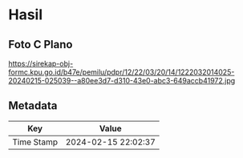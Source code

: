 # Hasil

## Foto C Plano

https://sirekap-obj-formc.kpu.go.id/b47e/pemilu/pdpr/12/22/03/20/14/1222032014025-20240215-025039--a80ee3d7-d310-43e0-abc3-649accb41972.jpg


## Metadata

| Key        | Value               |
| ---------- | ------------------- |
| Time Stamp | 2024-02-15 22:02:37 |



